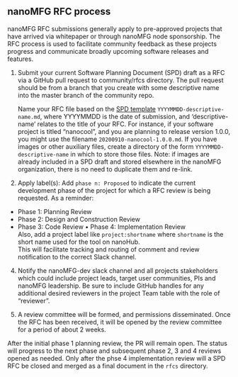 ## nanoMFG RFC process

nanoMFG RFC submissions generally apply to pre-approved projects that have arrived via whitepaper or through nanoMFG node sponsorship.  The RFC process is used to facilitate community feedback as these projects progress and communicate broadly upcoming software releases and features.

1. Submit your current Software Planning Document (SPD) draft as a RFC via a GitHub pull request to community/rfcs directory.  The pull request should be from a branch that you create with some descriptive name into the master branch of the community repo. 

   Name your RFC file based on the [SPD template](https://github.com/nanoMFG/community/blob/master/rfcs/YYYYMMDD-descriptive-name.md) `YYYYMMDD-descriptive-name.md`, where
   YYYYMMDD is the date of submission, and ‘descriptive-name’ relates to the
   title of your RFC. For instance, if your software project is titled “nanocool”, and you are planning to release version 1.0.0, 
   you might use the filename `20200910-nanocool-1.0.0.md`. If you have images
   or other auxiliary files, create a directory of the form `YYYYMMDD-descriptive-name`
   in which to store those files. Note: if images are already included in a SPD draft and stored elsewhere in the nanoMFG organization, there is no need to duplicate them and re-link.

3. Apply label(s): Add `phase n: Proposed` to indicate the current development phase of the project for which a RFC review is being requested. As a reminder:
  * Phase 1: Planning Review
  * Phase 2: Design and Construction Review
  * Phase 3: Code Review
  • Phase 4: Implementation Review  
  Also, add a project label like `project:shortname` where `shortname` is the short name used for the tool on nanoHub.  
  This will facilitate tracking and routing of comment and review notification to the correct Slack channel.


4. Notify the nanoMFG-dev slack channel and all projects stakeholders which could include project leads, target user communities, PIs and nanoMFG leadership.  Be sure to include GitHub handles for any additional desired reviewers in the project Team table with the role of “reviewer”.

5. A review committee will be formed, and permissions disseminated.  Once the RFC has been received, it will be opened by the review committee for a period of about 2 weeks.


After the initial phase 1 planning review, the PR will remain open.  The status will progress to the next phase and subsequent phase 2, 3 and 4 reviews opened as needed.  Only after the phse 4 implementation review will a SPD RFC be closed and merged as a final document in the `rfcs` directory.


